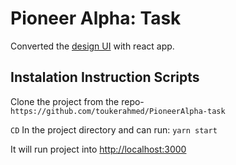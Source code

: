 # Pioneer Alpha: Task

Converted the [design UI](https://www.figma.com/file/THrjD2zEJOx6of4j7VqEDS/Photography-Web?node-id=2%3A4) with react app.

## Instalation Instruction Scripts

Clone the project from the repo-
`https://github.com/toukerahmed/PioneerAlpha-task`

`CD` In the project directory and can run: `yarn start`

It will run project into [http://localhost:3000](http://localhost:3000)
